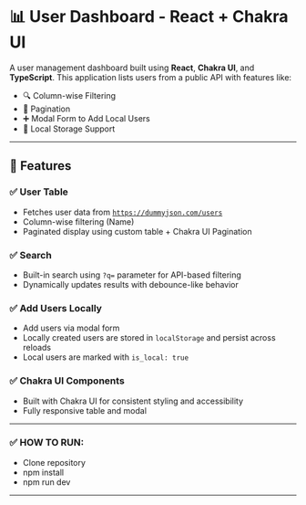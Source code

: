 # 📊 User Dashboard - React + Chakra UI

A user management dashboard built using **React**, **Chakra UI**, and **TypeScript**. This application lists users from a public API with features like:

- 🔍 Column-wise Filtering
- 📄 Pagination
- ➕ Modal Form to Add Local Users
- 💾 Local Storage Support

---

## 🚀 Features

### ✅ User Table
- Fetches user data from [`https://dummyjson.com/users`](https://dummyjson.com/users)
- Column-wise filtering (Name)
- Paginated display using custom table + Chakra UI Pagination

### ✅ Search
- Built-in search using `?q=` parameter for API-based filtering
- Dynamically updates results with debounce-like behavior

### ✅ Add Users Locally
- Add users via modal form
- Locally created users are stored in `localStorage` and persist across reloads
- Local users are marked with `is_local: true`

### ✅ Chakra UI Components
- Built with Chakra UI for consistent styling and accessibility
- Fully responsive table and modal

---

### ✅ HOW TO RUN:
- Clone repository
- npm install
- npm run dev

---

